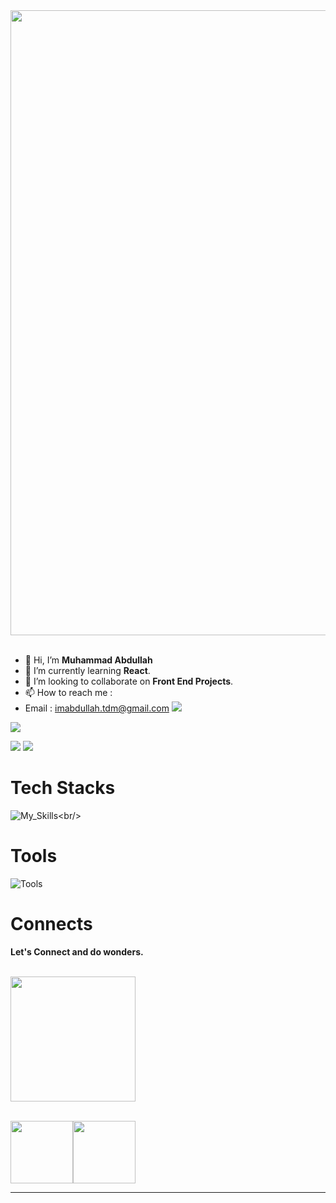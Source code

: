
<img src="https://github.com/Anmol-Baranwal/Cool-GIFs-For-GitHub/assets/74038190/6357eb37-3a0e-4efe-b015-ce8b14e910d6" width="1000">
<br><br>

- 👋 Hi, I’m **Muhammad Abdullah**
- 🌱 I’m currently learning **React**.
- 💞️ I’m looking to collaborate on **Front End Projects**.
- 📫 How to reach me :
- Email : imabdullah.tdm@gmail.com 
![](https://visitcount.itsvg.in/api?id=abdullah-dev5&icon=9&color=0)<br>

<!---
abdullah-dev5/abdullah-dev5 is a ✨ special ✨ repository because its `README.md` (this file) appears on your GitHub profile.
You can click the Preview link to take a look at your changes.
--->
![](http://github-profile-summary-cards.vercel.app/api/cards/profile-details?username=abdullah-dev5&theme=nord_bright)<br/>

![](https://github-readme-streak-stats.herokuapp.com/?user=abdullah-dev5&theme=nord_bright&hide_border=false) ![](https://github-readme-stats.vercel.app/api/top-langs/?username=abdullah-dev5&theme=nord_bright&hide_border=false&include_all_commits=false&count_private=false&layout=compact)

 # Tech Stacks 
![My_Skills](https://skillicons.dev/icons?i=html,css,tailwind,bootstrap,js,react,redux,nodejs,express,java,linux,bash,cpp,mongodb,mysql,sqlite,git,github,)<br/>

# Tools
![Tools](https://skillicons.dev/icons?i=vite,vscode,vercel,postman,idea,figma)<br/>


# Connects
**Let's Connect and do wonders.** 
<br><br>

<img src="https://user-images.githubusercontent.com/74038190/214644145-264f4759-7633-441e-9d67-d8dda9d50d26.gif" width="200">
<br><br>

[<img src="https://user-images.githubusercontent.com/74038190/235294015-47144047-25ab-417c-af1b-6746820a20ff.gif" width="100">](https://discordapp.com/users/abdullah.dev/)[<img src="https://user-images.githubusercontent.com/74038190/235294012-0a55e343-37ad-4b0f-924f-c8431d9d2483.gif" width="100">](https://www.linkedin.com/in/muhammad-abdullah-khalid101/)




---
